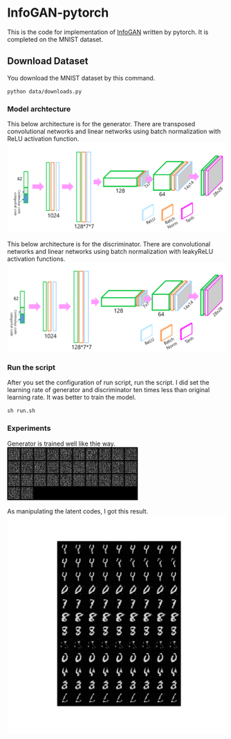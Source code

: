 # InfoGAN-pytorch
This is the code for implementation of [InfoGAN](https://arxiv.org/pdf/1606.03657.pdf) written by pytorch.
It is completed on the MNIST dataset.

## Download Dataset
You download the MNIST dataset by this command.
```
python data/downloads.py
```

### Model archtecture
This below architecture is for the generator.
There are transposed convolutional networks and linear networks using batch normalization with ReLU activation function.
![Generator](generator_architecture.PNG)

This below architecture is for the discriminator.
There are convolutional networks and linear networks using batch normalization with leakyReLU activation functions.
![Discriminator](discriminator_architecture.PNG)

### Run the script
After you set the configuration of run script, run the script.
I did set the learning rate of generator and discriminator ten times less than original learning rate.
It was better to train the model.
```
sh run.sh
```

### Experiments
Generator is trained well like thie way.   
![Training Steps](all.gif)

As manipulating the latent codes, I got this result.
![Generated Images by manipulating Latent Code](manipulate100_lr0.1.jpg)


